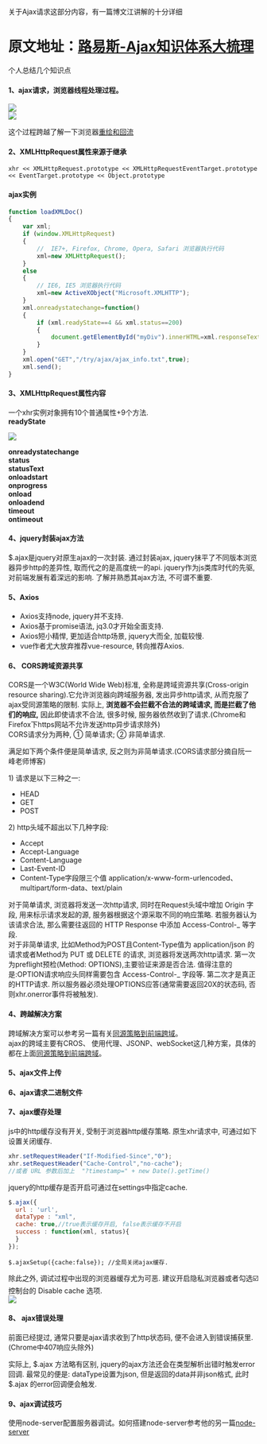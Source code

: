 关于Ajax请求这部分内容，有一篇博文江讲解的十分详细

# 原文地址：[路易斯-Ajax知识体系大梳理](http://louiszhai.github.io/2016/11/02/ajax/#ajax)

个人总结几个知识点

#### 1、ajax请求，浏览器线程处理过程。

![](/assets/import.png)  
![](/assets/import2.png)

这个过程跨越了解一下浏览器[重绘和回流](http://www.cnblogs.com/luleixia/p/6306061.html)

#### 2、XMLHttpRequest属性来源于继承

```
xhr << XMLHttpRequest.prototype << XMLHttpRequestEventTarget.prototype << EventTarget.prototype << Object.prototype
```

#### ajax实例


```js
function loadXMLDoc()
{
	var xml;
	if (window.XMLHttpRequest)
	{
		//  IE7+, Firefox, Chrome, Opera, Safari 浏览器执行代码
		xml=new XMLHttpRequest();
	}
	else
	{
		// IE6, IE5 浏览器执行代码
		xml=new ActiveXObject("Microsoft.XMLHTTP");
	}
	xml.onreadystatechange=function()
	{
		if (xml.readyState==4 && xml.status==200)
		{
			document.getElementById("myDiv").innerHTML=xml.responseText;
		}
	}
	xml.open("GET","/try/ajax/ajax_info.txt",true);
	xml.send();
}

```



#### 3、XMLHttpRequest属性内容

一个xhr实例对象拥有10个普通属性+9个方法.  
**readyState**

![](/assets/ajax1.png)

**onreadystatechange**  
**status**  
**statusText**  
**onloadstart**  
**onprogress**  
**onload**  
**onloadend**  
**timeout**  
**ontimeout**

#### 4、jquery封装ajax方法

$.ajax是jquery对原生ajax的一次封装. 通过封装ajax, jquery抹平了不同版本浏览器异步http的差异性, 取而代之的是高度统一的api. jquery作为js类库时代的先驱, 对前端发展有着深远的影响. 了解并熟悉其ajax方法, 不可谓不重要.

#### 5、Axios

* Axios支持node, jquery并不支持.
* Axios基于promise语法, jq3.0才开始全面支持.
* Axios短小精悍, 更加适合http场景, jquery大而全, 加载较慢.
* vue作者尤大放弃推荐vue-resource, 转向推荐Axios.

#### 6、 CORS跨域资源共享

CORS是一个W3C\(World Wide Web\)标准, 全称是跨域资源共享\(Cross-origin resource sharing\).它允许浏览器向跨域服务器, 发出异步http请求, 从而克服了ajax受同源策略的限制. 实际上, **浏览器不会拦截不合法的跨域请求, 而是拦截了他们的响应,** 因此即使请求不合法, 很多时候, 服务器依然收到了请求.\(Chrome和Firefox下https网站不允许发送http异步请求除外\)  
CORS请求分为两种, ① 简单请求; ② 非简单请求.

满足如下两个条件便是简单请求, 反之则为非简单请求.\(CORS请求部分摘自阮一峰老师博客\)

1\) 请求是以下三种之一:

* HEAD
* GET
* POST

2\) http头域不超出以下几种字段:

* Accept  
* Accept-Language  
* Content-Language  
* Last-Event-ID  
* Content-Type字段限三个值 application/x-www-form-urlencoded、multipart/form-data、text/plain

对于简单请求, 浏览器将发送一次http请求, 同时在Request头域中增加 Origin 字段, 用来标示请求发起的源, 服务器根据这个源采取不同的响应策略. 若服务器认为该请求合法, 那么需要往返回的 HTTP Response 中添加 Access-Control-_ 等字段.  
对于非简单请求, 比如Method为POST且Content-Type值为 application/json 的请求或者Method为 PUT 或 DELETE 的请求, 浏览器将发送两次http请求. 第一次为preflight预检\(Method: OPTIONS\),主要验证来源是否合法. 值得注意的是:OPTION请求响应头同样需要包含 Access-Control-_ 字段等. 第二次才是真正的HTTP请求. 所以服务器必须处理OPTIONS应答\(通常需要返回20X的状态码, 否则xhr.onerror事件将被触发\).

#### 4、跨越解决方案

跨域解决方案可以参考另一篇有关[同源策略到前端跨域](/JS/同源策略到前端跨域.md)。  
ajax的跨域主要有CROS、 使用代理、JSONP、webSocket这几种方案，具体的都在上面[同源策略到前端跨域](/JS/同源策略到前端跨域.md)。

#### 5、ajax文件上传

#### 6、ajax请求二进制文件

#### 7、ajax缓存处理

js中的http缓存没有开关, 受制于浏览器http缓存策略. 原生xhr请求中, 可通过如下设置关闭缓存.

```js
xhr.setRequestHeader("If-Modified-Since","0");
xhr.setRequestHeader("Cache-Control","no-cache");
//或者 URL 参数后加上  "?timestamp=" + new Date().getTime()
```

jquery的http缓存是否开启可通过在settings中指定cache.

```js
$.ajax({
  url : 'url',
  dataType : "xml",
  cache: true,//true表示缓存开启, false表示缓存不开启
  success : function(xml, status){    
  }
});
```

```
$.ajaxSetup({cache:false}); //全局关闭ajax缓存.
```

除此之外, 调试过程中出现的浏览器缓存尤为可恶. 建议开启隐私浏览器或者勾选☑️控制台的 Disable cache 选项.  
![](/assets/ajax22.png)

#### 8、 ajax错误处理

前面已经提过, 通常只要是ajax请求收到了http状态码, 便不会进入到错误捕获里.\(Chrome中407响应头除外\)

实际上, $.ajax 方法略有区别, jquery的ajax方法还会在类型解析出错时触发error回调. 最常见的便是: dataType设置为json, 但是返回的data并非json格式, 此时 $.ajax 的error回调便会触发.

#### 9、ajax调试技巧

使用node-server配置服务器调试。如何搭建node-server参考他的另一篇[node-server](https://github.com/Louiszhai/node-webserver)

